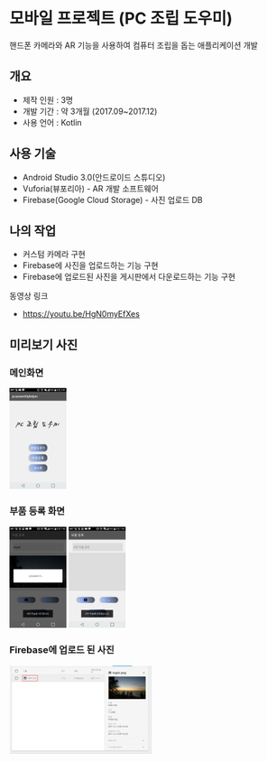# 모바일 프로젝트 (PC 조립 도우미)

핸드폰 카메라와 AR 기능을 사용하여 컴퓨터 조립을 돕는 애플리케이션 개발

## 개요

+ 제작 인원 : 3명
+ 개발 기간 : 약 3개월 (2017.09~2017.12)
+ 사용 언어 : Kotlin

## 사용 기술

+ Android Studio 3.0(안드로이드 스튜디오)
+ Vuforia(뷰포리아) - AR 개발 소프트웨어
+ Firebase(Google Cloud Storage) - 사진 업로드 DB

## 나의 작업

+ 커스텀 카메라 구현
+ Firebase에 사진을 업로드하는 기능 구현
+ Firebase에 업로드된 사진을 게시판에서 다운로드하는 기능 구현

동영상 링크
+ https://youtu.be/HgN0myEfXes

## 미리보기 사진

### 메인화면
<img src="./image/main.jpg" width="20%" height="20%">

### 부품 등록 화면
<img src="./image/camera_upload.jpg" width="20%" height="20%">   <img src="./image/camera.jpg" width="20%" height="20%">

### Firebase에 업로드 된 사진
<img src="./image/firebase.png" width="50%" height="50%">
